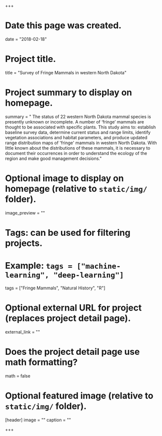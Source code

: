+++
# Date this page was created.
date = "2018-02-18"

# Project title.
title = "Survey of Fringe Mammals in western North Dakota"

# Project summary to display on homepage.
summary = " The status of 22 western North Dakota mammal species is presently unknown or incomplete.  A number of ‘fringe’ mammals are thought to be associated with specific plants.    This study aims to: establish baseline survey data, determine current status and range limits, identify vegetation associations and habitat parameters, and produce updated range distribution maps of 'fringe' mammals in western North Dakota.  With little known about the distributions of these mammals, it is necessary to document their occurrences in order to understand the ecology of the region and make good management decisions."

# Optional image to display on homepage (relative to `static/img/` folder).
image_preview = ""

# Tags: can be used for filtering projects.
# Example: `tags = ["machine-learning", "deep-learning"]`
tags = ["Fringe Mammals", "Natural History", "R"]

# Optional external URL for project (replaces project detail page).
external_link = ""

# Does the project detail page use math formatting?
math = false

# Optional featured image (relative to `static/img/` folder).
[header]
image = ""
caption = ""

+++

